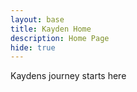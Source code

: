 ```yaml
---
layout: base
title: Kayden Home
description: Home Page
hide: true
---
```


Kaydens journey starts here
